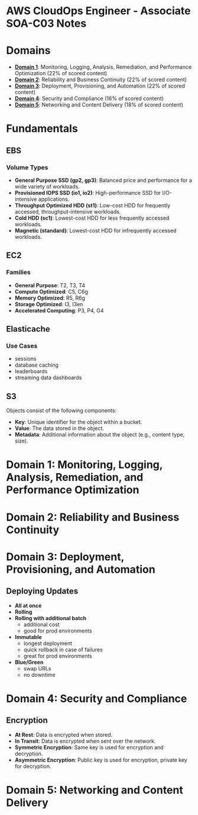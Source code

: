 # AWS CloudOps Engineer - Associate SOA-C03 Notes
# Domains
- **[Domain 1](#domain-1-monitoring-logging-analysis-remediation-and-performance-optimization)**: Monitoring, Logging, Analysis, Remediation, and Performance Optimization (22% of scored content)
- **[Domain 2](#domain-2-reliability-and-business-continuity)**: Reliability and Business Continuity (22% of scored content)
- **[Domain 3](#domain-3-deployment-provisioning-and-automation)**: Deployment, Provisioning, and Automation (22% of scored content)
- **[Domain 4](#domain-4-security-and-compliance)**: Security and Compliance (16% of scored content) 
- **[Domain 5](#domain-5-networking-and-content-delivery)**: Networking and Content Delivery (18% of scored content)

# Fundamentals

## EBS
### Volume Types
- **General Purpose SSD (gp2, gp3)**: Balanced price and performance for a wide variety of workloads.
- **Provisioned IOPS SSD (io1, io2)**: High-performance SSD for I/O-intensive applications.
- **Throughput Optimized HDD (st1)**: Low-cost HDD for frequently accessed, throughput-intensive workloads.
- **Cold HDD (sc1)**: Lowest-cost HDD for less frequently accessed workloads.
- **Magnetic (standard)**: Lowest-cost HDD for infrequently accessed workloads.

## EC2
### Families
- **General Purpose**: T2, T3, T4
- **Compute Optimized**: C5, C6g
- **Memory Optimized**: R5, R6g
- **Storage Optimized**: I3, I3en
- **Accelerated Computing**: P3, P4, G4

## Elasticache
### Use Cases
- sessions
- database caching
- leaderboards
- streaming data dashboards

## S3
Objects consist of the following components:
- **Key**: Unique identifier for the object within a bucket.
- **Value**: The data stored in the object.
- **Metadata**: Additional information about the object (e.g., content type, size).

# Domain 1: Monitoring, Logging, Analysis, Remediation, and Performance Optimization
# Domain 2: Reliability and Business Continuity
# Domain 3: Deployment, Provisioning, and Automation
## Deploying Updates
- **All at once**
- **Rolling**
- **Rolling with additional batch**
    - additional cost
    - good for prod environments
- **Immutable**
    - longest deployment
    - quick rollback in case of failures
    - great for prod environments
- **Blue/Green**
    - swap URLs
    - no downtime
# Domain 4: Security and Compliance
## Encryption
- **At Rest**: Data is encrypted when stored.
- **In Transit**: Data is encrypted when sent over the network.
- **Symmetric Encryption**: Same key is used for encryption and decryption.
- **Asymmetric Encryption**: Public key is used for encryption, private key for decryption.
# Domain 5: Networking and Content Delivery